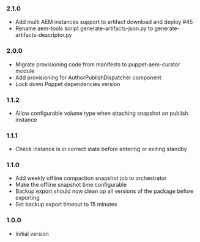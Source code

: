 ### 2.1.0
* Add multi AEM instances support to artifact download and deploy #45
* Rename aem-tools script generate-artifacts-json.py to generate-artifacts-descriptor.py

### 2.0.0
* Migrate provisioning code from manifests to puppet-aem-curator module
* Add provisioning for AuthorPublishDispatcher component
* Lock down Puppet dependencies version

### 1.1.2
* Allow configurable volume type when attaching snapshot on publish instance

### 1.1.1
* Check instance is in correct state before entering or exiting standby

### 1.1.0
* Add weekly offline compaction snapshot job to orchestrator
* Make the offline snapshot time configurable
* Backup export should now clean up all versions of the package before exporting
* Set backup export timeout to 15 minutes

### 1.0.0
* Initial version
